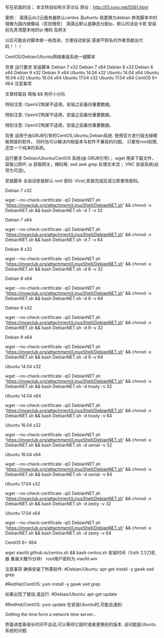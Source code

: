 写在前面的话；
本文转自如有乐享论坛
原址：http://51.ruyo.net/5561.html

案例：
滴滴云dc2云服务器默认centos 及uhuntu
我更换为debian
修改脚本中的镜像为国内镜像站（否则慢死）
滴滴云默认是静态分配ip，默认的话会卡死
安装前先弄清楚本地的ip 掩码 及网关

以后可能会对脚本做一些改进，方便自动安装
感谢不知名的作者贡献出代码！！！






CentOS/Debian/Ubuntu网络重装系统一键脚本

背景
运行要求
安装脚本
Debian 7 x32
Debian 7 x64
Debian 8 x32
Debian 8 x64
Debian 9 x32
Debian 9 x64
Ubuntu 14.04 x32
Ubuntu 14.04 x64
Ubuntu 16.04 x32
Ubuntu 16.04 x64
Ubuntu 17.04 x32
Ubuntu 17.04 x64
CentOS 6+ X64
注意事项


文章转载自 萌咖 && 狗仔小分队

特别注意: OpenVZ构架不适用，安装之前备份重要数据。

特别注意: OpenVZ构架不适用，安装之前备份重要数据。

特别注意: OpenVZ构架不适用，安装之前备份重要数据。

 

背景
适用于由GRUB引导的CentOS,Ubuntu,Debian系统.
使用官方发行版去掉模板预装的软件。
同时也可以解决内核版本与软件不兼容的问题。
只要有root权限,还您一个纯净的系统。

 

运行要求
Debian/Ubuntu/CentOS 系统(由 GRUB引导)；
wget 用来下载文件，获取公网IP;
ip 获取网关，掩码等;
sed awk grep 处理文本流；
VNC 安装系统(此项为可选)。
 

 

安装脚本
全自动安装默认 root 密码: Vicer,安装完成后请立即更改密码。

Debian 7 x32

wget --no-check-certificate -qO DebianNET.sh 'https://moeclub.org/attachment/LinuxShell/DebianNET.sh' && chmod -x DebianNET.sh && bash DebianNET.sh -d 7 -v 32
 
 

Debian 7 x64


wget --no-check-certificate -qO DebianNET.sh 'https://moeclub.org/attachment/LinuxShell/DebianNET.sh' && chmod -x DebianNET.sh && bash DebianNET.sh -d 7 -v 64
 

Debian 8 x32

wget --no-check-certificate -qO DebianNET.sh 'https://moeclub.org/attachment/LinuxShell/DebianNET.sh' && chmod -x DebianNET.sh && bash DebianNET.sh -d 8 -v 32
 

Debian 8 x64


wget --no-check-certificate -qO DebianNET.sh 'https://moeclub.org/attachment/LinuxShell/DebianNET.sh' && chmod -x DebianNET.sh && bash DebianNET.sh -d 8 -v 64
 

Debian 9 x32


wget --no-check-certificate -qO DebianNET.sh 'https://moeclub.org/attachment/LinuxShell/DebianNET.sh' && chmod -x DebianNET.sh && bash DebianNET.sh -d 9 -v 32
 

Debian 9 x64


wget --no-check-certificate -qO DebianNET.sh 'https://moeclub.org/attachment/LinuxShell/DebianNET.sh' && chmod -x DebianNET.sh && bash DebianNET.sh -d 9 -v 64
 

Ubuntu 14.04 x32


wget --no-check-certificate -qO DebianNET.sh 'https://moeclub.org/attachment/LinuxShell/DebianNET.sh' && chmod -x DebianNET.sh && bash DebianNET.sh -d trusty -v 32
 

Ubuntu 14.04 x64


wget --no-check-certificate -qO DebianNET.sh 'https://moeclub.org/attachment/LinuxShell/DebianNET.sh' && chmod -x DebianNET.sh && bash DebianNET.sh -d trusty -v 64
 

Ubuntu 16.04 x32


wget --no-check-certificate -qO DebianNET.sh 'https://moeclub.org/attachment/LinuxShell/DebianNET.sh' && chmod -x DebianNET.sh && bash DebianNET.sh -d xenial -v 32
 

Ubuntu 16.04 x64


wget --no-check-certificate -qO DebianNET.sh 'https://moeclub.org/attachment/LinuxShell/DebianNET.sh' && chmod -x DebianNET.sh && bash DebianNET.sh -d xenial -v 64
 

Ubuntu 17.04 x32


wget --no-check-certificate -qO DebianNET.sh 'https://moeclub.org/attachment/LinuxShell/DebianNET.sh' && chmod -x DebianNET.sh && bash DebianNET.sh -d zesty -v 32
 

Ubuntu 17.04 x64


wget --no-check-certificate -qO DebianNET.sh 'https://moeclub.org/attachment/LinuxShell/DebianNET.sh' && chmod -x DebianNET.sh && bash DebianNET.sh -d zesty -v 64
 

CentOS 6+ X64


wget xiaofd.github.io/centos.sh && bash centos.sh
安装时间（Vultr 2.5刀机器 重装大概15分钟） root用户密码为 xiaofd.win

 

注意事项
确保安装了所需软件:
#Debian/Ubuntu:
apt-get install -y gawk sed grep
 
#RedHat/CentOS:
yum install -y gawk sed grep

如果出现了错误,请运行:
#Debian/Ubuntu:
apt-get update
 
#RedHat/CentOS:
yum update
在安装Ubuntu时,可能会遇到:

Getting the time form a network time server...

界面进度条很长时间不会动,可以等待它超时或者更换别的版本.
该问题是Ubuntu系统的问题.

 

